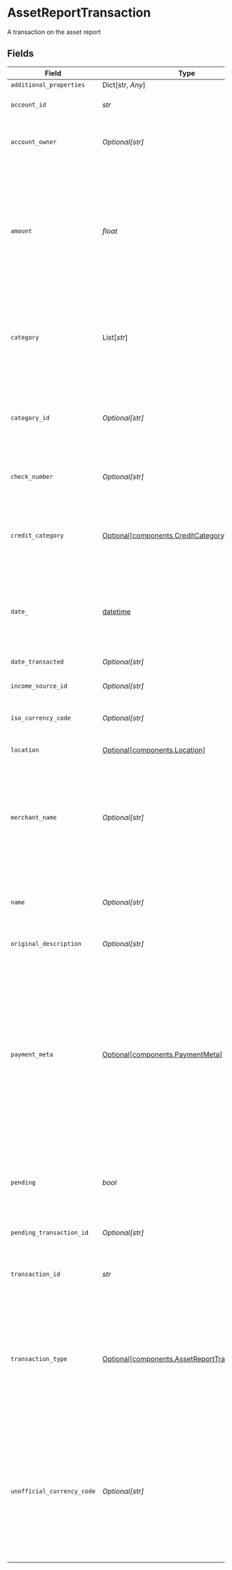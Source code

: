 # AssetReportTransaction

A transaction on the asset report


## Fields

| Field                                                                                                                                                                                                                                                                                                                                                                                                                                                                                                                                     | Type                                                                                                                                                                                                                                                                                                                                                                                                                                                                                                                                      | Required                                                                                                                                                                                                                                                                                                                                                                                                                                                                                                                                  | Description                                                                                                                                                                                                                                                                                                                                                                                                                                                                                                                               |
| ----------------------------------------------------------------------------------------------------------------------------------------------------------------------------------------------------------------------------------------------------------------------------------------------------------------------------------------------------------------------------------------------------------------------------------------------------------------------------------------------------------------------------------------- | ----------------------------------------------------------------------------------------------------------------------------------------------------------------------------------------------------------------------------------------------------------------------------------------------------------------------------------------------------------------------------------------------------------------------------------------------------------------------------------------------------------------------------------------- | ----------------------------------------------------------------------------------------------------------------------------------------------------------------------------------------------------------------------------------------------------------------------------------------------------------------------------------------------------------------------------------------------------------------------------------------------------------------------------------------------------------------------------------------- | ----------------------------------------------------------------------------------------------------------------------------------------------------------------------------------------------------------------------------------------------------------------------------------------------------------------------------------------------------------------------------------------------------------------------------------------------------------------------------------------------------------------------------------------- |
| `additional_properties`                                                                                                                                                                                                                                                                                                                                                                                                                                                                                                                   | Dict[str, *Any*]                                                                                                                                                                                                                                                                                                                                                                                                                                                                                                                          | :heavy_minus_sign:                                                                                                                                                                                                                                                                                                                                                                                                                                                                                                                        | N/A                                                                                                                                                                                                                                                                                                                                                                                                                                                                                                                                       |
| `account_id`                                                                                                                                                                                                                                                                                                                                                                                                                                                                                                                              | *str*                                                                                                                                                                                                                                                                                                                                                                                                                                                                                                                                     | :heavy_check_mark:                                                                                                                                                                                                                                                                                                                                                                                                                                                                                                                        | The ID of the account in which this transaction occurred.                                                                                                                                                                                                                                                                                                                                                                                                                                                                                 |
| `account_owner`                                                                                                                                                                                                                                                                                                                                                                                                                                                                                                                           | *Optional[str]*                                                                                                                                                                                                                                                                                                                                                                                                                                                                                                                           | :heavy_minus_sign:                                                                                                                                                                                                                                                                                                                                                                                                                                                                                                                        | The name of the account owner. This field is not typically populated and only relevant when dealing with sub-accounts.                                                                                                                                                                                                                                                                                                                                                                                                                    |
| `amount`                                                                                                                                                                                                                                                                                                                                                                                                                                                                                                                                  | *float*                                                                                                                                                                                                                                                                                                                                                                                                                                                                                                                                   | :heavy_check_mark:                                                                                                                                                                                                                                                                                                                                                                                                                                                                                                                        | The settled value of the transaction, denominated in the transaction's currency, as stated in `iso_currency_code` or `unofficial_currency_code`. Positive values when money moves out of the account; negative values when money moves in. For example, debit card purchases are positive; credit card payments, direct deposits, and refunds are negative.                                                                                                                                                                               |
| `category`                                                                                                                                                                                                                                                                                                                                                                                                                                                                                                                                | List[*str*]                                                                                                                                                                                                                                                                                                                                                                                                                                                                                                                               | :heavy_minus_sign:                                                                                                                                                                                                                                                                                                                                                                                                                                                                                                                        | A hierarchical array of the categories to which this transaction belongs. For a full list of categories, see [`/categories/get`](https://plaid.com/docs/api/products/transactions/#categoriesget).<br/><br/>This field will only appear in an Asset Report with Insights.                                                                                                                                                                                                                                                                 |
| `category_id`                                                                                                                                                                                                                                                                                                                                                                                                                                                                                                                             | *Optional[str]*                                                                                                                                                                                                                                                                                                                                                                                                                                                                                                                           | :heavy_minus_sign:                                                                                                                                                                                                                                                                                                                                                                                                                                                                                                                        | The ID of the category to which this transaction belongs. For a full list of categories, see [`/categories/get`](https://plaid.com/docs/api/products/transactions/#categoriesget).<br/><br/>This field will only appear in an Asset Report with Insights.                                                                                                                                                                                                                                                                                 |
| `check_number`                                                                                                                                                                                                                                                                                                                                                                                                                                                                                                                            | *Optional[str]*                                                                                                                                                                                                                                                                                                                                                                                                                                                                                                                           | :heavy_minus_sign:                                                                                                                                                                                                                                                                                                                                                                                                                                                                                                                        | The check number of the transaction. This field is only populated for check transactions.                                                                                                                                                                                                                                                                                                                                                                                                                                                 |
| `credit_category`                                                                                                                                                                                                                                                                                                                                                                                                                                                                                                                         | [Optional[components.CreditCategory]](../../models/shared/creditcategory.md)                                                                                                                                                                                                                                                                                                                                                                                                                                                              | :heavy_minus_sign:                                                                                                                                                                                                                                                                                                                                                                                                                                                                                                                        | Information describing the intent of the transaction. Most relevant for credit use cases, but not limited to such use cases.<br/><br/>See the [`taxonomy csv file`](https://plaid.com/documents/credit-category-taxonomy.csv) for a full list of credit categories.                                                                                                                                                                                                                                                                       |
| `date_`                                                                                                                                                                                                                                                                                                                                                                                                                                                                                                                                   | [datetime](https://docs.python.org/3/library/datetime.html#datetime-objects)                                                                                                                                                                                                                                                                                                                                                                                                                                                              | :heavy_check_mark:                                                                                                                                                                                                                                                                                                                                                                                                                                                                                                                        | For pending transactions, the date that the transaction occurred; for posted transactions, the date that the transaction posted. Both dates are returned in an [ISO 8601](https://wikipedia.org/wiki/ISO_8601) format ( `YYYY-MM-DD` ).                                                                                                                                                                                                                                                                                                   |
| `date_transacted`                                                                                                                                                                                                                                                                                                                                                                                                                                                                                                                         | *Optional[str]*                                                                                                                                                                                                                                                                                                                                                                                                                                                                                                                           | :heavy_minus_sign:                                                                                                                                                                                                                                                                                                                                                                                                                                                                                                                        | The date on which the transaction took place, in IS0 8601 format.                                                                                                                                                                                                                                                                                                                                                                                                                                                                         |
| `income_source_id`                                                                                                                                                                                                                                                                                                                                                                                                                                                                                                                        | *Optional[str]*                                                                                                                                                                                                                                                                                                                                                                                                                                                                                                                           | :heavy_minus_sign:                                                                                                                                                                                                                                                                                                                                                                                                                                                                                                                        | A unique identifier for an income source.                                                                                                                                                                                                                                                                                                                                                                                                                                                                                                 |
| `iso_currency_code`                                                                                                                                                                                                                                                                                                                                                                                                                                                                                                                       | *Optional[str]*                                                                                                                                                                                                                                                                                                                                                                                                                                                                                                                           | :heavy_check_mark:                                                                                                                                                                                                                                                                                                                                                                                                                                                                                                                        | The ISO-4217 currency code of the transaction. Always `null` if `unofficial_currency_code` is non-null.                                                                                                                                                                                                                                                                                                                                                                                                                                   |
| `location`                                                                                                                                                                                                                                                                                                                                                                                                                                                                                                                                | [Optional[components.Location]](../../models/shared/location.md)                                                                                                                                                                                                                                                                                                                                                                                                                                                                          | :heavy_minus_sign:                                                                                                                                                                                                                                                                                                                                                                                                                                                                                                                        | A representation of where a transaction took place                                                                                                                                                                                                                                                                                                                                                                                                                                                                                        |
| `merchant_name`                                                                                                                                                                                                                                                                                                                                                                                                                                                                                                                           | *Optional[str]*                                                                                                                                                                                                                                                                                                                                                                                                                                                                                                                           | :heavy_minus_sign:                                                                                                                                                                                                                                                                                                                                                                                                                                                                                                                        | The merchant name, as enriched by Plaid from the `name` field. This is typically a more human-readable version of the merchant counterparty in the transaction. For some bank transactions (such as checks or account transfers) where there is no meaningful merchant name, this value will be `null`.                                                                                                                                                                                                                                   |
| `name`                                                                                                                                                                                                                                                                                                                                                                                                                                                                                                                                    | *Optional[str]*                                                                                                                                                                                                                                                                                                                                                                                                                                                                                                                           | :heavy_minus_sign:                                                                                                                                                                                                                                                                                                                                                                                                                                                                                                                        | The merchant name or transaction description.<br/><br/>This field will only appear in an Asset Report with Insights.                                                                                                                                                                                                                                                                                                                                                                                                                      |
| `original_description`                                                                                                                                                                                                                                                                                                                                                                                                                                                                                                                    | *Optional[str]*                                                                                                                                                                                                                                                                                                                                                                                                                                                                                                                           | :heavy_check_mark:                                                                                                                                                                                                                                                                                                                                                                                                                                                                                                                        | The string returned by the financial institution to describe the transaction.                                                                                                                                                                                                                                                                                                                                                                                                                                                             |
| `payment_meta`                                                                                                                                                                                                                                                                                                                                                                                                                                                                                                                            | [Optional[components.PaymentMeta]](../../models/shared/paymentmeta.md)                                                                                                                                                                                                                                                                                                                                                                                                                                                                    | :heavy_minus_sign:                                                                                                                                                                                                                                                                                                                                                                                                                                                                                                                        | Transaction information specific to inter-bank transfers. If the transaction was not an inter-bank transfer, all fields will be `null`.<br/><br/>If the `transactions` object was returned by a Transactions endpoint such as `/transactions/sync` or `/transactions/get`, the `payment_meta` key will always appear, but no data elements are guaranteed. If the `transactions` object was returned by an Assets endpoint such as `/asset_report/get/` or `/asset_report/pdf/get`, this field will only appear in an Asset Report with Insights. |
| `pending`                                                                                                                                                                                                                                                                                                                                                                                                                                                                                                                                 | *bool*                                                                                                                                                                                                                                                                                                                                                                                                                                                                                                                                    | :heavy_check_mark:                                                                                                                                                                                                                                                                                                                                                                                                                                                                                                                        | When `true`, identifies the transaction as pending or unsettled. Pending transaction details (name, type, amount, category ID) may change before they are settled.                                                                                                                                                                                                                                                                                                                                                                        |
| `pending_transaction_id`                                                                                                                                                                                                                                                                                                                                                                                                                                                                                                                  | *Optional[str]*                                                                                                                                                                                                                                                                                                                                                                                                                                                                                                                           | :heavy_minus_sign:                                                                                                                                                                                                                                                                                                                                                                                                                                                                                                                        | The ID of a posted transaction's associated pending transaction, where applicable.                                                                                                                                                                                                                                                                                                                                                                                                                                                        |
| `transaction_id`                                                                                                                                                                                                                                                                                                                                                                                                                                                                                                                          | *str*                                                                                                                                                                                                                                                                                                                                                                                                                                                                                                                                     | :heavy_check_mark:                                                                                                                                                                                                                                                                                                                                                                                                                                                                                                                        | The unique ID of the transaction. Like all Plaid identifiers, the `transaction_id` is case sensitive.                                                                                                                                                                                                                                                                                                                                                                                                                                     |
| `transaction_type`                                                                                                                                                                                                                                                                                                                                                                                                                                                                                                                        | [Optional[components.AssetReportTransactionType]](../../models/shared/assetreporttransactiontype.md)                                                                                                                                                                                                                                                                                                                                                                                                                                      | :heavy_minus_sign:                                                                                                                                                                                                                                                                                                                                                                                                                                                                                                                        | `digital:` transactions that took place online.<br/><br/>`place:` transactions that were made at a physical location.<br/><br/>`special:` transactions that relate to banks, e.g. fees or deposits.<br/><br/>`unresolved:` transactions that do not fit into the other three types.<br/>                                                                                                                                                                                                                                                  |
| `unofficial_currency_code`                                                                                                                                                                                                                                                                                                                                                                                                                                                                                                                | *Optional[str]*                                                                                                                                                                                                                                                                                                                                                                                                                                                                                                                           | :heavy_check_mark:                                                                                                                                                                                                                                                                                                                                                                                                                                                                                                                        | The unofficial currency code associated with the transaction. Always `null` if `iso_currency_code` is non-`null`. Unofficial currency codes are used for currencies that do not have official ISO currency codes, such as cryptocurrencies and the currencies of certain countries.<br/><br/>See the [currency code schema](https://plaid.com/docs/api/accounts#currency-code-schema) for a full listing of supported `unofficial_currency_code`s.                                                                                        |